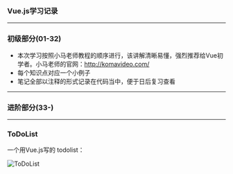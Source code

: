 
### Vue.js学习记录

---
### 初级部分(01-32)
- 本次学习按照小马老师教程的顺序进行，该讲解清晰易懂，强烈推荐给Vue初学者。小马老师的官网：http://komavideo.com/
- 每个知识点对应一个小例子
- 笔记全部以注释的形式记录在代码当中，便于日后复习查看  

---

  
### 进阶部分(33-)


---


### ToDoList
一个用Vue.js写的 todolist：

![ToDoList](https://anqwjoe.github.io/learning-vue/others/vue-todolist.jpg)
